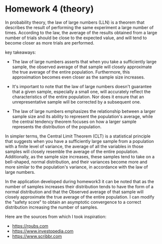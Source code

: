 
# Homework 4 (theory)

In probability theory, the law of large numbers (LLN) is a theorem that describes the result of performing the same experiment a large number of times. According to the law, the average of the results obtained from a large number of trials should be close to the expected value, and will tend to become closer as more trials are performed.

key takeaways:
  - The law of large numbers asserts that when you take a sufficiently large sample, the observed average of that sample will closely approximate the true average of the entire population. Furthermore, this approximation becomes even closer as the sample size increases.

  - It's important to note that the law of large numbers doesn't guarantee that a given sample, especially a small one, will accurately reflect the characteristics of the entire population. Nor does it ensure that an unrepresentative sample will be corrected by a subsequent one.

  - The law of large numbers emphasizes the relationship between a larger sample size and its ability to represent the population's average, while the central tendency theorem focuses on how a larger sample represents the distribution of the population.

In simpler terms, the Central Limit Theorem (CLT) is a statistical principle that suggests when you have a sufficiently large sample from a population with  a finite level of variance, the average of all the variables in those samples will closely resemble the average of the entire population. Additionally, as the sample size increases, these samples tend to take on a bell-shaped, normal distribution, and their variances become more and more similar to the population's variance, in accordance with the law of large numbers.

In the application developed during homework3 it can be noted that as the number of samples increases their distribution tends to have the form of a normal distribution and that the Observed average of that sample will closely approximate the true average of the entire population.  I can modify the "safety score" to obtain an asymptotic convergence to a correct distribution increasing the number of samples.

Here are the sources from which I took inspiration:
  
  - https://rpubs.com
  - https://www.investopedia.com
  - https://www.scribbr.com    
